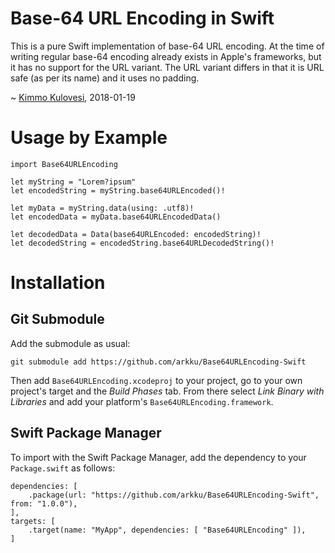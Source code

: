 Base-64 URL Encoding in Swift
=============================

This is a pure Swift implementation of base-64 URL encoding.
At the time of writing regular base-64 encoding already exists
in Apple's frameworks, but it has no support for the URL
variant. The URL variant differs in that it is URL safe (as per
its name) and it uses no padding.

~ [Kimmo Kulovesi](http://arkku.com/), 2018-01-19

Usage by Example
================

    import Base64URLEncoding
    
    let myString = "Lorem?ipsum"
    let encodedString = myString.base64URLEncoded()!
    
    let myData = myString.data(using: .utf8)!
    let encodedData = myData.base64URLEncodedData()
    
    let decodedData = Data(base64URLEncoded: encodedString)!
    let decodedString = encodedString.base64URLDecodedString()!

Installation
============

Git Submodule
-------------

Add the submodule as usual:

    git submodule add https://github.com/arkku/Base64URLEncoding-Swift

Then add `Base64URLEncoding.xcodeproj` to your project, go to your own
project's target and the _Build Phases_ tab. From there select
_Link Binary with Libraries_ and add your platform's
`Base64URLEncoding.framework`.

Swift Package Manager
---------------------

To import with the Swift Package Manager, add the dependency to your
`Package.swift` as follows:

    dependencies: [
        .package(url: "https://github.com/arkku/Base64URLEncoding-Swift", from: "1.0.0"),
    ],
    targets: [
        .target(name: "MyApp", dependencies: [ "Base64URLEncoding" ]),
    ]

